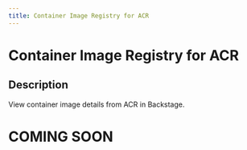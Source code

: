 ```yaml
---
title: Container Image Registry for ACR
---
```


# Container Image Registry for ACR
## Description
View container image details from ACR in Backstage.

# COMING SOON
